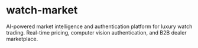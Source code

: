 # watch-market
AI-powered market intelligence and authentication platform for luxury watch trading. Real-time pricing, computer vision authentication, and B2B dealer marketplace.
